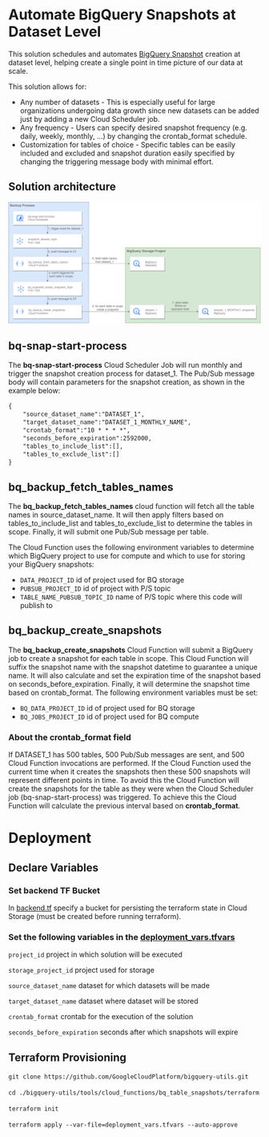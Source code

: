 # Automate BigQuery Snapshots at Dataset Level

This solution schedules and automates [BigQuery Snapshot](https://cloud.google.com/bigquery/docs/table-snapshots-intro) creation at dataset level, helping create a single point in time picture of our data at scale.  

This solution allows for:

* Any number of datasets - This is especially useful for large organizations undergoing data growth since new datasets can be added just by adding a new Cloud Scheduler job.
* Any frequency - Users can specify desired snapshot frequency (e.g. daily, weekly, monthly, …) by changing the crontab_format schedule. 
* Customization for tables of choice - Specific tables can be easily included and excluded and snapshot duration easily specified by changing the triggering message body with minimal effort.


## Solution architecture
![alt text](./architecture_diagram.png)

## bq-snap-start-process
The **bq-snap-start-process** Cloud Scheduler Job will run monthly and trigger the snapshot creation process for dataset_1. The Pub/Sub message body will contain parameters for the snapshot creation, as shown in the example below:
 
```
{
    "source_dataset_name":"DATASET_1",
    "target_dataset_name":"DATASET_1_MONTHLY_NAME",
    "crontab_format":"10 * * * *",
    "seconds_before_expiration":2592000,
    "tables_to_include_list":[],
    "tables_to_exclude_list":[] 
}
```

## bq_backup_fetch_tables_names
The **bq_backup_fetch_tables_names** cloud function will fetch all the table names in source_dataset_name. It will then apply filters based on tables_to_include_list and tables_to_exclude_list to determine the tables in scope. Finally, it will submit one Pub/Sub message per table. 

The Cloud Function uses the following environment variables to determine which BigQuery project to use for compute and which to use for storing your BigQuery snapshots:
* `DATA_PROJECT_ID` id of project used for BQ storage 
* `PUBSUB_PROJECT_ID` id of project with P/S topic
* `TABLE_NAME_PUBSUB_TOPIC_ID` name of P/S topic where this code will publish to

## bq_backup_create_snapshots
The **bq_backup_create_snapshots** Cloud Function will submit a BigQuery job to create a snapshot for each table in scope. This Cloud Function will suffix the snapshot name with the snapshot datetime to guarantee a unique name. It will also calculate and set the expiration time of the snapshot based on seconds_before_expiration. Finally, it will determine the snapshot time based on crontab_format. 
The following environment variables must be set:
* `BQ_DATA_PROJECT_ID` id of project used for BQ storage
* `BQ_JOBS_PROJECT_ID` id of project used for BQ compute


### About the crontab_format field
If DATASET_1 has 500 tables, 500 Pub/Sub messages are sent, and 500 Cloud Function invocations are performed. If the Cloud Function used the current time when it creates the snapshots then these 500 snapshots will represent different points in time. To avoid this the Cloud Function will create the snapshots for the table as they were when the Cloud Scheduler job (bq-snap-start-process) was triggered. To achieve this the Cloud Function will calculate the previous interval based on **crontab_format**.


# Deployment

## Declare Variables
### Set backend TF Bucket

In [backend.tf](./terraform/backend.tf) specify a bucket for persisting the terraform state in Cloud Storage (must be created before running terraform).

### Set the following variables in the [deployment_vars.tfvars](./terraform/deployment_vars.tfvars)

`project_id` project in which solution will be executed 

`storage_project_id` project used for storage 

`source_dataset_name` dataset for which datasets will be made 

`target_dataset_name` dataset where dataset will be stored 

`crontab_format` crontab for the execution of the solution

`seconds_before_expiration` seconds after which snapshots will expire

## Terraform Provisioning
```
git clone https://github.com/GoogleCloudPlatform/bigquery-utils.git

cd ./bigquery-utils/tools/cloud_functions/bq_table_snapshots/terraform

terraform init

terraform apply --var-file=deployment_vars.tfvars --auto-approve
```

